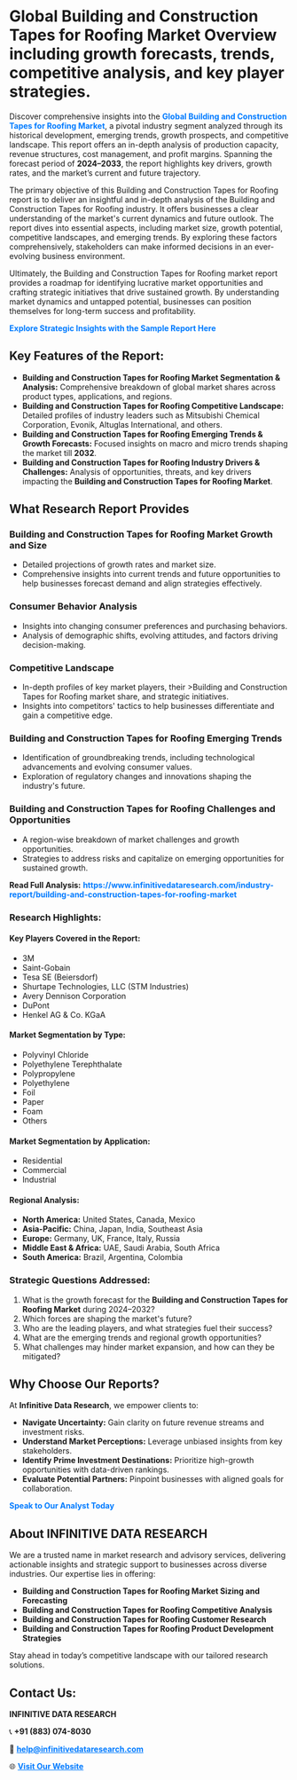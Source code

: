 <h1>Global Building and Construction Tapes for Roofing Market Overview including growth forecasts, trends, competitive analysis, and key player strategies.</h1>
<p>
Discover comprehensive insights into the 
<a href="https://www.infinitivedataresearch.com/industry-report/building-and-construction-tapes-for-roofing-market" rel="dofollow" style="color: #007BFF; text-decoration: none;"><strong>Global Building and Construction Tapes for Roofing Market</strong></a>, a pivotal industry segment analyzed through its historical development, emerging trends, growth prospects, and competitive landscape. This report offers an in-depth analysis of production capacity, revenue structures, cost management, and profit margins. Spanning the forecast period of <strong>2024–2033</strong>, the report highlights key drivers, growth rates, and the market’s current and future trajectory.
</p>
<p>
The primary objective of this Building and Construction Tapes for Roofing report is to deliver an insightful and in-depth analysis of the Building and Construction Tapes for Roofing industry. It offers businesses a clear understanding of the market's current dynamics and future outlook. The report dives into essential aspects, including market size, growth potential, competitive landscapes, and emerging trends. By exploring these factors comprehensively, stakeholders can make informed decisions in an ever-evolving business environment.
</p>
<p>
Ultimately, the Building and Construction Tapes for Roofing market report provides a roadmap for identifying lucrative market opportunities and crafting strategic initiatives that drive sustained growth. By understanding market dynamics and untapped potential, businesses can position themselves for long-term success and profitability.
</p>
<p>
<a href="https://www.infinitivedataresearch.com/request-sample/reportId=105469" style="color: #007BFF; text-decoration: none;"><strong>Explore Strategic Insights with the Sample Report Here</strong></a>
</p>

<h2>Key Features of the Report:</h2>
<ul>
<li><strong>Building and Construction Tapes for Roofing Market Segmentation & Analysis:</strong> Comprehensive breakdown of global market shares across product types, applications, and regions.</li>
<li><strong>Building and Construction Tapes for Roofing Competitive Landscape:</strong> Detailed profiles of industry leaders such as Mitsubishi Chemical Corporation, Evonik, Altuglas International, and others.</li>
<li><strong>Building and Construction Tapes for Roofing Emerging Trends & Growth Forecasts:</strong> Focused insights on macro and micro trends shaping the market till <strong>2032</strong>.</li>
<li><strong>Building and Construction Tapes for Roofing Industry Drivers & Challenges:</strong> Analysis of opportunities, threats, and key drivers impacting the <strong>Building and Construction Tapes for Roofing Market</strong>.</li>
</ul>

<h2>What Research Report Provides</h2>
<h3>Building and Construction Tapes for Roofing Market Growth and Size</h3>
<ul>
<li>Detailed projections of growth rates and market size.</li>
<li>Comprehensive insights into current trends and future opportunities to help businesses forecast demand and align strategies effectively.</li>
</ul>

<h3>Consumer Behavior Analysis</h3>
<ul>
<li>Insights into changing consumer preferences and purchasing behaviors.</li>
<li>Analysis of demographic shifts, evolving attitudes, and factors driving decision-making.</li>
</ul>

<h3>Competitive Landscape</h3>
<ul>
<li>In-depth profiles of key market players, their >Building and Construction Tapes for Roofing market share, and strategic initiatives.</li>
<li>Insights into competitors' tactics to help businesses differentiate and gain a competitive edge.</li>
</ul>

<h3>Building and Construction Tapes for Roofing Emerging Trends</h3>
<ul>
<li>Identification of groundbreaking trends, including technological advancements and evolving consumer values.</li>
<li>Exploration of regulatory changes and innovations shaping the industry's future.</li>
</ul>

<h3>Building and Construction Tapes for Roofing Challenges and Opportunities</h3>
<ul>
<li>A region-wise breakdown of market challenges and growth opportunities.</li>
<li>Strategies to address risks and capitalize on emerging opportunities for sustained growth.</li>
</ul>
<p><strong>Read Full Analysis:</strong> <a href="https://www.infinitivedataresearch.com/industry-report/building-and-construction-tapes-for-roofing-market" rel="dofollow" style="color: #007BFF; text-decoration: none;"><strong>https://www.infinitivedataresearch.com/industry-report/building-and-construction-tapes-for-roofing-market</strong></a></p>
<h3>Research Highlights:</h3>
<h4>Key Players Covered in the Report:</h4>
<ul><li>3M</li><li>Saint-Gobain</li><li>Tesa SE (Beiersdorf)</li><li>Shurtape Technologies, LLC (STM Industries)</li><li>Avery Dennison Corporation</li><li>DuPont</li><li>Henkel AG &amp; Co. KGaA</li></ul>
<h4>Market Segmentation by Type:</h4>
<ul><li>Polyvinyl Chloride</li><li>Polyethylene Terephthalate</li><li>Polypropylene</li><li>Polyethylene</li><li>Foil</li><li>Paper</li><li>Foam</li><li>Others</li></ul>
<h4>Market Segmentation by Application:</h4>
<ul><li>Residential</li><li>Commercial</li><li>Industrial</li></ul>

<h4>Regional Analysis:</h4>
<ul>
<li><strong>North America:</strong> United States, Canada, Mexico</li>
<li><strong>Asia-Pacific:</strong> China, Japan, India, Southeast Asia</li>
<li><strong>Europe:</strong> Germany, UK, France, Italy, Russia</li>
<li><strong>Middle East & Africa:</strong> UAE, Saudi Arabia, South Africa</li>
<li><strong>South America:</strong> Brazil, Argentina, Colombia</li>
</ul>

<h3>Strategic Questions Addressed:</h3>
<ol>
<li>What is the growth forecast for the <strong>Building and Construction Tapes for Roofing Market</strong> during 2024–2032?</li>
<li>Which forces are shaping the market's future?</li>
<li>Who are the leading players, and what strategies fuel their success?</li>
<li>What are the emerging trends and regional growth opportunities?</li>
<li>What challenges may hinder market expansion, and how can they be mitigated?</li>
</ol>

<h2>Why Choose Our Reports?</h2>
<p>At <strong>Infinitive Data Research</strong>, we empower clients to:</p>
<ul>
<li><strong>Navigate Uncertainty:</strong> Gain clarity on future revenue streams and investment risks.</li>
<li><strong>Understand Market Perceptions:</strong> Leverage unbiased insights from key stakeholders.</li>
<li><strong>Identify Prime Investment Destinations:</strong> Prioritize high-growth opportunities with data-driven rankings.</li>
<li><strong>Evaluate Potential Partners:</strong> Pinpoint businesses with aligned goals for collaboration.</li>
</ul>
<p><a href="https://www.infinitivedataresearch.com/industry-report/building-and-construction-tapes-for-roofing-market" rel="dofollow" style="color: #007BFF; text-decoration: none;"><strong>Speak to Our Analyst Today</strong></a></p>

<h2>About INFINITIVE DATA RESEARCH</h2>
<p>We are a trusted name in market research and advisory services, delivering actionable insights and strategic support to businesses across diverse industries. Our expertise lies in offering:</p>
<ul>
<li><strong>Building and Construction Tapes for Roofing Market Sizing and Forecasting</strong></li>
<li><strong>Building and Construction Tapes for Roofing Competitive Analysis</strong></li>
<li><strong>Building and Construction Tapes for Roofing Customer Research</strong></li>
<li><strong>Building and Construction Tapes for Roofing Product Development Strategies</strong></li>
</ul>
<p>Stay ahead in today’s competitive landscape with our tailored research solutions.</p>

<h2>Contact Us:</h2>
<p><strong>INFINITIVE DATA RESEARCH</strong></p>
<p>📞 <strong>+91 (883) 074-8030</strong></p>
<p>📧 <strong><a href="mailto:help@infinitivedataresearch.com" style="color: #007BFF;">help@infinitivedataresearch.com</a></strong></p>
<p>🌐 <strong><a href="https://www.infinitivedataresearch.com" rel="dofollow" style="color: #007BFF;">Visit Our Website</a></strong></p>